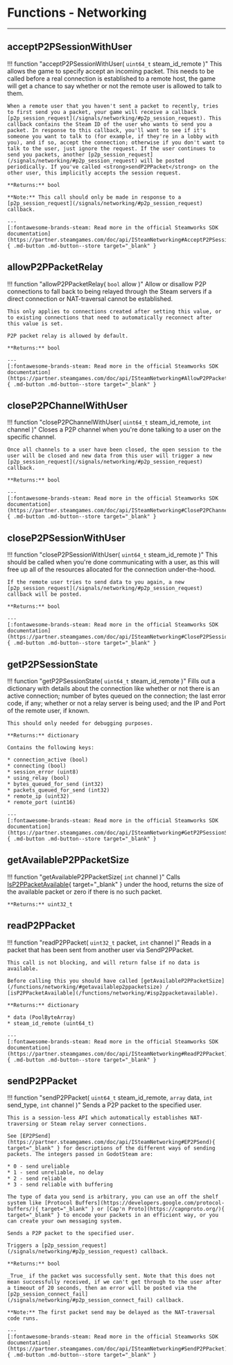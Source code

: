 # Functions - Networking

---

## acceptP2PSessionWithUser

!!! function "acceptP2PSessionWithUser( ```uint64_t``` steam_id_remote )"
	This allows the game to specify accept an incoming packet. This needs to be called before a real connection is established to a remote host, the game will get a chance to say whether or not the remote user is allowed to talk to them.

	When a remote user that you haven't sent a packet to recently, tries to first send you a packet, your game will receive a callback [p2p_session_request](/signals/networking/#p2p_session_request). This callback contains the Steam ID of the user who wants to send you a packet. In response to this callback, you'll want to see if it's someone you want to talk to (for example, if they're in a lobby with you), and if so, accept the connection; otherwise if you don't want to talk to the user, just ignore the request. If the user continues to send you packets, another [p2p_session_request](/signals/networking/#p2p_session_request) will be posted periodically. If you've called <strong>sendP2PPacket</strong> on the other user, this implicitly accepts the session request.

	**Returns:** bool

	**Note:** This call should only be made in response to a [p2p_session_request](/signals/networking/#p2p_session_request) callback.

    ---
    [:fontawesome-brands-steam: Read more in the official Steamworks SDK documentation](https://partner.steamgames.com/doc/api/ISteamNetworking#AcceptP2PSessionWithUser){ .md-button .md-button--store target="_blank" }

## allowP2PPacketRelay

!!! function "allowP2PPacketRelay( ```bool``` allow )"
	Allow or disallow P2P connections to fall back to being relayed through the Steam servers if a direct connection or NAT-traversal cannot be established.

	This only applies to connections created after setting this value, or to existing connections that need to automatically reconnect after this value is set.

	P2P packet relay is allowed by default.

	**Returns:** bool

    ---
    [:fontawesome-brands-steam: Read more in the official Steamworks SDK documentation](https://partner.steamgames.com/doc/api/ISteamNetworking#AllowP2PPacketRelay){ .md-button .md-button--store target="_blank" }

## closeP2PChannelWithUser

!!! function "closeP2PChannelWithUser( ```uint64_t``` steam_id_remote, ```int``` channel )"
	Closes a P2P channel when you're done talking to a user on the specific channel.

	Once all channels to a user have been closed, the open session to the user will be closed and new data from this user will trigger a new [p2p_session_request](/signals/networking/#p2p_session_request) callback.

	**Returns:** bool

    ---
    [:fontawesome-brands-steam: Read more in the official Steamworks SDK documentation](https://partner.steamgames.com/doc/api/ISteamNetworking#CloseP2PChannelWithUser){ .md-button .md-button--store target="_blank" }

## closeP2PSessionWithUser

!!! function "closeP2PSessionWithUser( ```uint64_t``` steam_id_remote )"
	This should be called when you're done communicating with a user, as this will free up all of the resources allocated for the connection under-the-hood.

	If the remote user tries to send data to you again, a new [p2p_session_request](/signals/networking/#p2p_session_request) callback will be posted.

	**Returns:** bool

    ---
    [:fontawesome-brands-steam: Read more in the official Steamworks SDK documentation](https://partner.steamgames.com/doc/api/ISteamNetworking#CloseP2PSessionWithUser){ .md-button .md-button--store target="_blank" }
 
## getP2PSessionState

!!! function "getP2PSessionState( ```uint64_t``` steam_id_remote )"
	Fills out a dictionary with details about the connection like whether or not there is an active connection; number of bytes queued on the connection; the last error code, if any; whether or not a relay server is being used; and the IP and Port of the remote user, if known.

	This should only needed for debugging purposes.

	**Returns:** dictionary

	Contains the following keys:

	* connection_active (bool)
	* connecting (bool)
	* session_error (uint8)
	* using_relay (bool)
	* bytes_queued_for_send (int32)
	* packets_queued_for_send (int32)
	* remote_ip (uint32)
	* remote_port (uint16)

    ---
    [:fontawesome-brands-steam: Read more in the official Steamworks SDK documentation](https://partner.steamgames.com/doc/api/ISteamNetworking#GetP2PSessionState){ .md-button .md-button--store target="_blank" }

## getAvailableP2PPacketSize

!!! function "getAvailableP2PPacketSize( ```int``` channel )"
	Calls [IsP2PPacketAvailable](https://partner.steamgames.com/doc/api/ISteamNetworking#IsP2PPacketAvailable){ target="_blank" } under the hood, returns the size of the available packet or zero if there is no such packet.

	**Returns:** uint32_t

## readP2PPacket

!!! function "readP2PPacket( ```uint32_t``` packet, ```int``` channel )"
	Reads in a packet that has been sent from another user via SendP2PPacket.

	This call is not blocking, and will return false if no data is available.

	Before calling this you should have called [getAvailableP2PPacketSize](/functions/networking/#getavailablep2ppacketsize) / [isP2PPacketAvailable](/functions/networking/#isp2ppacketavailable).

	**Returns:** dictionary

	* data (PoolByteArray)
	* steam_id_remote (uint64_t)

    ---
    [:fontawesome-brands-steam: Read more in the official Steamworks SDK documentation](https://partner.steamgames.com/doc/api/ISteamNetworking#ReadP2PPacket){ .md-button .md-button--store target="_blank" }

## sendP2PPacket

!!! function "sendP2PPacket( ```uint64_t``` steam_id_remote, ```array``` data, ```int``` send_type, ```int``` channel )"
	Sends a P2P packet to the specified user.

	This is a session-less API which automatically establishes NAT-traversing or Steam relay server connections.

	See [EP2PSend](https://partner.steamgames.com/doc/api/ISteamNetworking#EP2PSend){ target="_blank" } for descriptions of the different ways of sending packets. The integers passed in GodotSteam are:

	* 0 - send ureliable
	* 1 - send unreliable, no delay
	* 2 - send reliable
	* 3 - send reliable with buffering

	The type of data you send is arbitrary, you can use an off the shelf system like [Protocol Buffers](https://developers.google.com/protocol-buffers/){ target="_blank" } or [Cap'n Proto](https://capnproto.org/){ target="_blank" } to encode your packets in an efficient way, or you can create your own messaging system.

	Sends a P2P packet to the specified user.

	Triggers a [p2p_session_request](/signals/networking/#p2p_session_request) callback.

	**Returns:** bool

	_True_ if the packet was successfully sent. Note that this does not mean successfully received, if we can't get through to the user after a timeout of 20 seconds, then an error will be posted via the [p2p_session_connect_fail](/signals/networking/#p2p_session_connect_fail) callback.

	**Note:** The first packet send may be delayed as the NAT-traversal code runs.

    ---
    [:fontawesome-brands-steam: Read more in the official Steamworks SDK documentation](https://partner.steamgames.com/doc/api/ISteamNetworking#SendP2PPacket){ .md-button .md-button--store target="_blank" }